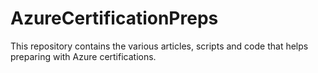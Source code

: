 # AzureCertificationPreps
This repository contains the various articles, scripts and code that helps preparing with Azure certifications.
